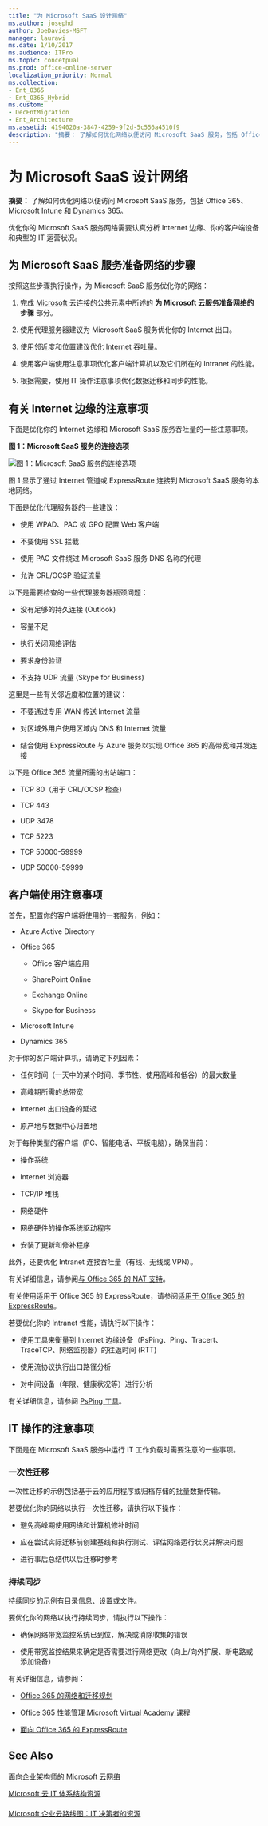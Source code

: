 ```yaml
---
title: "为 Microsoft SaaS 设计网络"
ms.author: josephd
author: JoeDavies-MSFT
manager: laurawi
ms.date: 1/10/2017
ms.audience: ITPro
ms.topic: concetpual
ms.prod: office-online-server
localization_priority: Normal
ms.collection:
- Ent_O365
- Ent_O365_Hybrid
ms.custom:
- DecEntMigration
- Ent_Architecture
ms.assetid: 4194020a-3847-4259-9f2d-5c556a4510f9
description: "摘要： 了解如何优化网络以便访问 Microsoft SaaS 服务，包括 Office 365、Microsoft Intune 和 Dynamics 365。"
---
```


# 为 Microsoft SaaS 设计网络

 **摘要：** 了解如何优化网络以便访问 Microsoft SaaS 服务，包括 Office 365、Microsoft Intune 和 Dynamics 365。
  
优化你的 Microsoft SaaS 服务网络需要认真分析 Internet 边缘、你的客户端设备和典型的 IT 运营状况。
  
## 为 Microsoft SaaS 服务准备网络的步骤

按照这些步骤执行操作，为 Microsoft SaaS 服务优化你的网络：
  
1. 完成 [Microsoft 云连接的公共元素](common-elements-of-microsoft-cloud-connectivity.md)中所述的 **为 Microsoft 云服务准备网络的步骤** 部分。
    
2. 使用代理服务器建议为 Microsoft SaaS 服务优化你的 Internet 出口。
    
3. 使用邻近度和位置建议优化 Internet 吞吐量。
    
4. 使用客户端使用注意事项优化客户端计算机以及它们所在的 Intranet 的性能。
    
5. 根据需要，使用 IT 操作注意事项优化数据迁移和同步的性能。
    
## 有关 Internet 边缘的注意事项

下面是优化你的 Internet 边缘和 Microsoft SaaS 服务吞吐量的一些注意事项。
  
**图 1：Microsoft SaaS 服务的连接选项**

![图 1：Microsoft SaaS 服务的连接选项](images/d05df7d5-f9d5-4f12-8505-58e7a37483de.png)
  
图 1 显示了通过 Internet 管道或 ExpressRoute 连接到 Microsoft SaaS 服务的本地网络。
  
下面是优化代理服务器的一些建议：
  
- 使用 WPAD、PAC 或 GPO 配置 Web 客户端
    
- 不要使用 SSL 拦截
    
- 使用 PAC 文件绕过 Microsoft SaaS 服务 DNS 名称的代理
    
- 允许 CRL/OCSP 验证流量
    
以下是需要检查的一些代理服务器瓶颈问题：
  
- 没有足够的持久连接 (Outlook)
    
- 容量不足
    
- 执行关闭网络评估
    
- 要求身份验证
    
- 不支持 UDP 流量 (Skype for Business)
    
这里是一些有关邻近度和位置的建议：
  
- 不要通过专用 WAN 传送 Internet 流量
    
- 对区域外用户使用区域内 DNS 和 Internet 流量
    
- 结合使用 ExpressRoute 与 Azure 服务以实现 Office 365 的高带宽和并发连接
    
以下是 Office 365 流量所需的出站端口：
  
- TCP 80（用于 CRL/OCSP 检查）
    
- TCP 443
    
- UDP 3478
    
- TCP 5223
    
- TCP 50000-59999
    
- UDP 50000-59999
    
## 客户端使用注意事项

首先，配置你的客户端将使用的一套服务，例如：
  
- Azure Active Directory
    
- Office 365
    
  - Office 客户端应用
    
  - SharePoint Online
    
  - Exchange Online
    
  - Skype for Business
    
- Microsoft Intune
    
- Dynamics 365
    
对于你的客户端计算机，请确定下列因素：
  
- 任何时间（一天中的某个时间、季节性、使用高峰和低谷）的最大数量
    
- 高峰期所需的总带宽
    
- Internet 出口设备的延迟
    
- 原产地与数据中心归置地
    
对于每种类型的客户端（PC、智能电话、平板电脑），确保当前：
  
- 操作系统
    
- Internet 浏览器
    
- TCP/IP 堆栈
    
- 网络硬件
    
- 网络硬件的操作系统驱动程序
    
- 安装了更新和修补程序
    
此外，还要优化 Intranet 连接吞吐量（有线、无线或 VPN）。
  
有关详细信息，请参阅[与 Office 365 的 NAT 支持](https://support.office.com/article/NAT-support-with-Office-365-170e96ea-d65d-4e51-acac-1de56abe39b9)。
  
有关使用适用于 Office 365 的 ExpressRoute，请参阅[适用于 Office 365 的 ExpressRoute](https://support.office.com/article/Azure-ExpressRoute-for-Office-365-6d2534a2-c19c-4a99-be5e-33a0cee5d3bd)。
  
若要优化你的 Intranet 性能，请执行以下操作：
  
- 使用工具来衡量到 Internet 边缘设备（PsPing、Ping、Tracert、TraceTCP、网络监视器）的往返时间 (RTT)
    
- 使用流协议执行出口路径分析
    
- 对中间设备（年限、健康状况等）进行分析
    
有关详细信息，请参阅 [PsPing 工具](https://technet.microsoft.com/sysinternals/jj729731.aspx)。
  
## IT 操作的注意事项

下面是在 Microsoft SaaS 服务中运行 IT 工作负载时需要注意的一些事项。
  
### 一次性迁移

一次性迁移的示例包括基于云的应用程序或归档存储的批量数据传输。
  
若要优化你的网络以执行一次性迁移，请执行以下操作：
  
- 避免高峰期使用网络和计算机修补时间
    
- 应在尝试实际迁移前创建基线和执行测试、评估网络运行状况并解决问题
    
- 进行事后总结供以后迁移时参考
    
### 持续同步

持续同步的示例有目录信息、设置或文件。
  
要优化你的网络以执行持续同步，请执行以下操作：
  
- 确保网络带宽监控系统已到位，解决或消除收集的错误
    
- 使用带宽监控结果来确定是否需要进行网络更改（向上/向外扩展、新电路或添加设备）
    
有关详细信息，请参阅：
  
- [Office 365 的网络和迁移规划](https://aka.ms/tune)
    
- [Office 365 性能管理 Microsoft Virtual Academy 课程](https://aka.ms/o365perf)
    
- [面向 Office 365 的 ExpressRoute](https://aka.ms/expressrouteoffice365)
    
## See Also

#### 

[面向企业架构师的 Microsoft 云网络](microsoft-cloud-networking-for-enterprise-architects.md)
  
[Microsoft 云 IT 体系结构资源](microsoft-cloud-it-architecture-resources.md)
#### 

[Microsoft 企业云路线图：IT 决策者的资源](https://sway.com/FJ2xsyWtkJc2taRD)

